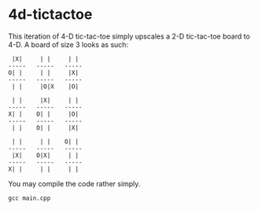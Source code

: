 # 4d-tictactoe
This iteration of 4-D tic-tac-toe simply upscales a 2-D tic-tac-toe board to 4-D. A board of size 3 looks as such:
```
 |X|     | |     | |
-----   -----   -----
O| |     | |     |X|
-----   -----   -----
 | |     |O|X    |O|

 | |     |X|     | |
-----   -----   -----
X| |    O| |     |O|
-----   -----   -----
 | |    O| |     |X|
 
 | |     | |    O| |
-----   -----   -----
 |X|    O|X|     | |
-----   -----   -----
X| |     | |     | |
```
You may compile the code rather simply.
```
gcc main.cpp
```
